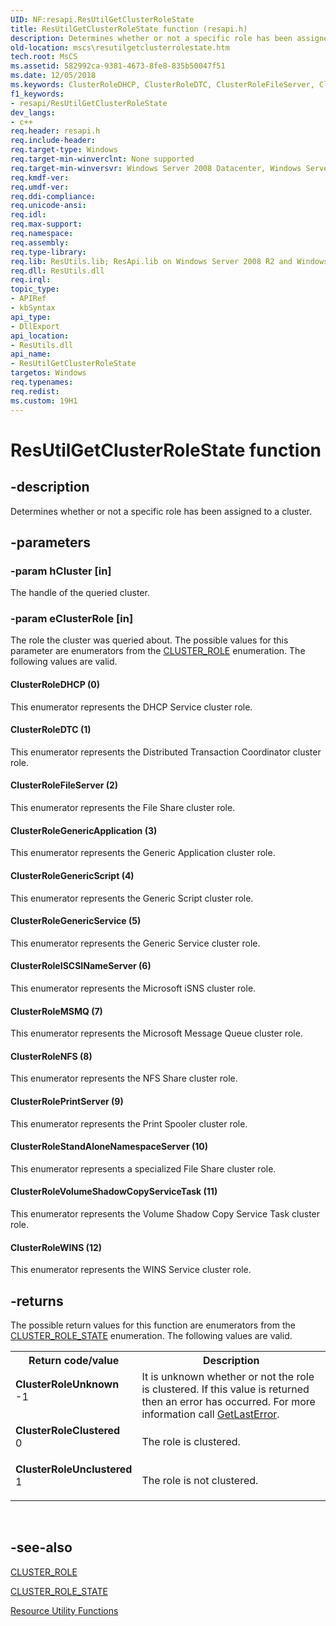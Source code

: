 ```yaml
---
UID: NF:resapi.ResUtilGetClusterRoleState
title: ResUtilGetClusterRoleState function (resapi.h)
description: Determines whether or not a specific role has been assigned to a cluster.
old-location: mscs\resutilgetclusterrolestate.htm
tech.root: MsCS
ms.assetid: 582992ca-9381-4673-8fe8-835b50047f51
ms.date: 12/05/2018
ms.keywords: ClusterRoleDHCP, ClusterRoleDTC, ClusterRoleFileServer, ClusterRoleGenericApplication, ClusterRoleGenericScript, ClusterRoleGenericService, ClusterRoleISCSINameServer, ClusterRoleMSMQ, ClusterRoleNFS, ClusterRolePrintServer, ClusterRoleStandAloneNamespaceServer, ClusterRoleVolumeShadowCopyServiceTask, ClusterRoleWINS, ResUtilGetClusterRoleState, ResUtilGetClusterRoleState function [Failover Cluster], mscs.resutilgetclusterrolestate, resapi/ResUtilGetClusterRoleState
f1_keywords:
- resapi/ResUtilGetClusterRoleState
dev_langs:
- c++
req.header: resapi.h
req.include-header: 
req.target-type: Windows
req.target-min-winverclnt: None supported
req.target-min-winversvr: Windows Server 2008 Datacenter, Windows Server 2008 Enterprise
req.kmdf-ver: 
req.umdf-ver: 
req.ddi-compliance: 
req.unicode-ansi: 
req.idl: 
req.max-support: 
req.namespace: 
req.assembly: 
req.type-library: 
req.lib: ResUtils.lib; ResApi.lib on Windows Server 2008 R2 and Windows Server 2008
req.dll: ResUtils.dll
req.irql: 
topic_type:
- APIRef
- kbSyntax
api_type:
- DllExport
api_location:
- ResUtils.dll
api_name:
- ResUtilGetClusterRoleState
targetos: Windows
req.typenames: 
req.redist: 
ms.custom: 19H1
---
```


# ResUtilGetClusterRoleState function


## -description


Determines whether or not a specific role has been assigned to a cluster.


## -parameters




### -param hCluster [in]

The handle of the queried cluster.


### -param eClusterRole [in]

The role the cluster was queried about.  The possible values for this parameter are enumerators from the <a href="https://docs.microsoft.com/windows/desktop/api/resapi/ne-resapi-cluster_role">CLUSTER_ROLE</a> enumeration.  The following values are valid.



#### ClusterRoleDHCP (0)

This enumerator represents the DHCP Service cluster role.



#### ClusterRoleDTC (1)

This enumerator represents the Distributed Transaction Coordinator cluster role.



#### ClusterRoleFileServer (2)

This enumerator represents the File Share cluster role.



#### ClusterRoleGenericApplication (3)

This enumerator represents the Generic Application cluster role.



#### ClusterRoleGenericScript (4)

This enumerator represents the Generic Script cluster role.



#### ClusterRoleGenericService (5)

This enumerator represents the Generic Service cluster role.



#### ClusterRoleISCSINameServer (6)

This enumerator represents the Microsoft iSNS cluster role.



#### ClusterRoleMSMQ (7)

This enumerator represents the Microsoft Message Queue cluster role.



#### ClusterRoleNFS (8)

This enumerator represents the NFS Share cluster role.



#### ClusterRolePrintServer (9)

This enumerator represents the Print Spooler cluster role.



#### ClusterRoleStandAloneNamespaceServer (10)

This enumerator represents a specialized File Share cluster role.



#### ClusterRoleVolumeShadowCopyServiceTask (11)

This enumerator represents the Volume Shadow Copy Service Task cluster role.



#### ClusterRoleWINS (12)

This enumerator represents the WINS Service cluster role.


## -returns



The possible return values for this function are enumerators from the  <a href="https://docs.microsoft.com/windows/desktop/api/resapi/ne-resapi-cluster_role_state">CLUSTER_ROLE_STATE</a> enumeration.  The following values are valid.

<table>
<tr>
<th>Return code/value</th>
<th>Description</th>
</tr>
<tr>
<td width="40%">
<dl>
<dt><b>ClusterRoleUnknown</b></dt>
<dt>-1</dt>
</dl>
</td>
<td width="60%">
It is unknown whether or not the role is clustered.  If this value is returned then an error has occurred.  For more information call <a href="https://docs.microsoft.com/windows/desktop/api/errhandlingapi/nf-errhandlingapi-getlasterror">GetLastError</a>.

</td>
</tr>
<tr>
<td width="40%">
<dl>
<dt><b>ClusterRoleClustered</b></dt>
<dt>0</dt>
</dl>
</td>
<td width="60%">
The role is clustered.

</td>
</tr>
<tr>
<td width="40%">
<dl>
<dt><b>ClusterRoleUnclustered</b></dt>
<dt>1</dt>
</dl>
</td>
<td width="60%">
The role is not clustered.

</td>
</tr>
</table>
 




## -see-also




<a href="https://docs.microsoft.com/windows/desktop/api/resapi/ne-resapi-cluster_role">CLUSTER_ROLE</a>



<a href="https://docs.microsoft.com/windows/desktop/api/resapi/ne-resapi-cluster_role_state">CLUSTER_ROLE_STATE</a>



<a href="https://docs.microsoft.com/previous-versions/windows/desktop/mscs/resource-utility-functions">Resource Utility Functions</a>
 

 

